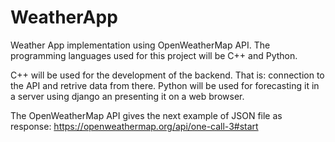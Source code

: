 # WeatherApp
Weather App implementation using OpenWeatherMap API. The programming languages used for this 
project will be C++ and Python.

C++ will be used for the development of the backend. That is: connection to the API and retrive 
data from there. Python will be used for forecasting it in a server using django an presenting
it on a web browser.

The OpenWeatherMap API gives the next example of JSON file as response: 
https://openweathermap.org/api/one-call-3#start



